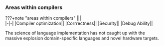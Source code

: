 ### Areas within compilers

???+note "areas within compilers"
    |||  
    |-|-|
    |Compiler optimization||
    |Corrrectness||
    |Security||
    |Debug Ability||
    


The science of language implementation has not caught up with the massive explosion domain-specific languages and novel hardware targets.